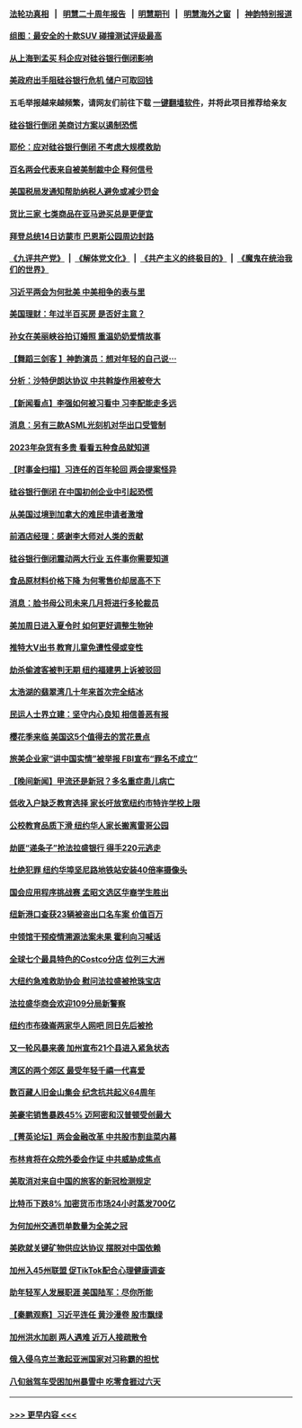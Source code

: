 #### [法轮功真相](https://github.com/gfw-breaker/truth/blob/master/README.md?t=0) &nbsp;&nbsp;|&nbsp;&nbsp; [明慧二十周年报告](https://github.com/gfw-breaker/mh-reports/blob/master/README.md?t=0) &nbsp;&nbsp;|&nbsp;&nbsp;[明慧期刊](https://github.com/gfw-breaker/mh-qikan) &nbsp;&nbsp;|&nbsp;&nbsp; [明慧海外之窗](https://github.com/gfw-breaker/mh-news/blob/master/README.md?t=0) &nbsp;&nbsp;|&nbsp;&nbsp; [神韵特别报道](https://github.com/gfw-breaker/mh-news/blob/master/shenyun.md?t=0)
#### [组图：最安全的十款SUV 碰撞测试评级最高](../pages/nsc412/n13945412.md?t=03130943) 
#### [从上海到孟买 科企应对硅谷银行倒闭影响](../pages/nsc412/n13948825.md?t=03130943) 
#### [美政府出手阻硅谷银行危机 储户可取回钱](../pages/nsc412/n13948829.md?t=03130943) 
#### 五毛举报越来越频繁，请网友们前往下载 [一键翻墙软件](https://github.com/gfw-breaker/ssr-accounts)，并将此项目推荐给亲友
#### [硅谷银行倒闭 美商讨方案以遏制恐慌](../pages/nsc412/n13948744.md?t=03130943) 
#### [耶伦：应对硅谷银行倒闭 不考虑大规模救助](../pages/nsc412/n13948722.md?t=03130943) 
#### [百名两会代表来自被美制裁中企 释何信号](../pages/nsc412/n13948306.md?t=03130943) 
#### [美国税局发通知帮助纳税人避免或减少罚金](../pages/nsc412/n13948186.md?t=03130943) 
#### [货比三家 七类商品在亚马逊买总是更便宜](../pages/nsc412/n13947785.md?t=03130943) 
#### [拜登总统14日访蒙市 巴恩斯公园周边封路](../pages/nsc412/n13948319.md?t=03130943) 
#### [《九评共产党》](https://github.com/begood0513/9ping.md/blob/master/README.md) &nbsp;|&nbsp; [《解体党文化》](../../../../jtdwh.md/blob/master/README.md)  &nbsp;|&nbsp; [《共产主义的终极目的》](../../../../gczydzjmd.md/blob/master/README.md) &nbsp;|&nbsp; [《魔鬼在统治我们的世界》](../../../../mgztzwmdsj.md/blob/master/README.md) 
#### [习近平两会为何批美 中美相争的表与里](../pages/nsc412/n13947734.md?t=03130943) 
#### [美国理财：年过半百买房 是否好主意？](../pages/nsc412/n13948199.md?t=03130943) 
#### [孙女在美丽峡谷拍订婚照 重温奶奶爱情故事](../pages/nsc412/n13947847.md?t=03130943) 
#### [【舞蹈三剑客 】神韵演员：想对年轻的自己说⋯](../pages/nsc412/n13948235.md?t=03130943) 
#### [分析：沙特伊朗达协议 中共斡旋作用被夸大](../pages/nsc412/n13948139.md?t=03130943) 
#### [【新闻看点】李强如何被习看中 习李配能走多远](../pages/nsc412/n13948144.md?t=03130943) 
#### [消息：另有三款ASML光刻机对华出口受管制](../pages/nsc412/n13948123.md?t=03130943) 
#### [2023年杂货有多贵 看看五种食品就知道](../pages/nsc412/n13948103.md?t=03130943) 
#### [【时事金扫描】习连任的百年轮回 两会提案怪异](../pages/nsc412/n13947709.md?t=03130943) 
#### [硅谷银行倒闭 在中国初创企业中引起恐慌](../pages/nsc412/n13948100.md?t=03130943) 
#### [从美国过境到加拿大的难民申请者激增](../pages/nsc412/n13948083.md?t=03130943) 
#### [前酒店经理：感谢李大师对人类的贡献](../pages/nsc412/n13947597.md?t=03130943) 
#### [硅谷银行倒闭震动两大行业 五件事你需要知道](../pages/nsc412/n13948092.md?t=03130943) 
#### [食品原材料价格下降 为何零售价却居高不下](../pages/nsc412/n13948090.md?t=03130943) 
#### [消息：脸书母公司未来几月将进行多轮裁员](../pages/nsc412/n13948057.md?t=03130943) 
#### [美加周日进入夏令时 如何更好调整生物钟](../pages/nsc412/n13947977.md?t=03130943) 
#### [推特大V出书 教育儿童免遭性侵或变性](../pages/nsc412/n13947739.md?t=03130943) 
#### [劫杀偷渡客被判无期 纽约福建男上诉被驳回](../pages/nsc412/n13947782.md?t=03130943) 
#### [太浩湖的翡翠湾几十年来首次完全结冰](../pages/nsc412/n13947887.md?t=03130943) 
#### [民运人士界立建：坚守内心良知  相信善恶有报](../pages/nsc412/n13947881.md?t=03130943) 
#### [樱花季来临 美国这5个值得去的赏花景点](../pages/nsc412/n13947856.md?t=03130943) 
#### [旅美企业家“讲中国实情”被举报 FBI宣布“罪名不成立”](../pages/nsc412/n13947832.md?t=03130943) 
#### [【晚间新闻】甲流还是新冠？多名重症患儿病亡](../pages/nsc412/n13947817.md?t=03130943) 
#### [低收入户缺乏教育选择 家长吁放宽纽约市特许学校上限](../pages/nsc412/n13947762.md?t=03130943) 
#### [公校教育品质下滑 纽约华人家长搬离雷哥公园](../pages/nsc412/n13947759.md?t=03130943) 
#### [劫匪“递条子”抢法拉盛银行 得手220元逃走](../pages/nsc412/n13947793.md?t=03130943) 
#### [杜绝犯罪 纽约华埠坚尼路地铁站安装40倍率摄像头](../pages/nsc412/n13947752.md?t=03130943) 
#### [国会应用程序挑战赛 孟昭文选区华裔学生胜出](../pages/nsc412/n13947778.md?t=03130943) 
#### [纽新港口查获23辆被盗出口名车案 价值百万](../pages/nsc412/n13947775.md?t=03130943) 
#### [中领馆干预疫情溯源法案未果 霍利向习喊话](../pages/nsc412/n13947745.md?t=03130943) 
#### [全球七个最具特色的Costco分店 位列三大洲](../pages/nsc412/n13947029.md?t=03130943) 
#### [大纽约急难救助协会 慰问法拉盛被抢珠宝店](../pages/nsc412/n13947796.md?t=03130943) 
#### [法拉盛华商会欢迎109分局新警察](../pages/nsc412/n13947805.md?t=03130943) 
#### [纽约市布碌崙两家华人网吧 同日先后被抢](../pages/nsc412/n13947756.md?t=03130943) 
#### [又一轮风暴来袭 加州宣布21个县进入紧急状态](../pages/nsc412/n13947789.md?t=03130943) 
#### [湾区的两个郊区 最受年轻千禧一代喜爱](../pages/nsc412/n13947749.md?t=03130943) 
#### [数百藏人旧金山集会 纪念抗共起义64周年](../pages/nsc412/n13947742.md?t=03130943) 
#### [美豪宅销售暴跌45% 迈阿密和汉普顿受创最大](../pages/nsc412/n13947638.md?t=03130943) 
#### [【菁英论坛】两会金融改革 中共股市割韭菜内幕](../pages/nsc412/n13947614.md?t=03130943) 
#### [布林肯将在众院外委会作证 中共威胁成焦点](../pages/nsc412/n13947681.md?t=03130943) 
#### [美取消对来自中国的旅客的新冠检测规定](../pages/nsc412/n13947617.md?t=03130943) 
#### [比特币下跌8% 加密货币市场24小时蒸发700亿](../pages/nsc412/n13948152.md?t=03130943) 
#### [为何加州交通罚单数量为全美之冠](../pages/nsc412/n13947686.md?t=03130943) 
#### [美欧就关键矿物供应达协议 摆脱对中国依赖](../pages/nsc412/n13947576.md?t=03130943) 
#### [加州入45州联盟 促TikTok配合心理健康调查](../pages/nsc412/n13947682.md?t=03130943) 
#### [助年轻军人发展职涯 美国陆军：尽你所能](../pages/nsc412/n13947611.md?t=03130943) 
#### [【秦鹏观察】习近平连任 黄沙漫卷 股市飘绿](../pages/nsc412/n13947607.md?t=03130943) 
#### [加州洪水加剧 两人遇难 近万人接疏散令](../pages/nsc412/n13947547.md?t=03130943) 
#### [俄入侵乌克兰激起亚洲国家对习称霸的担忧](../pages/nsc412/n13947585.md?t=03130943) 
#### [八旬翁驾车受困加州暴雪中 吃零食捱过六天](../pages/nsc412/n13947598.md?t=03130943) 

----
#### [ >>> 更早内容 <<< ](../indexes/nsc412-earlier.md)
